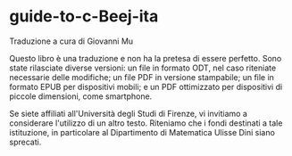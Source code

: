 # guide-to-c-Beej-ita
Traduzione a cura di Giovanni Mu

Questo libro è una traduzione e non ha la pretesa di essere perfetto. Sono state rilasciate diverse versioni: un file in formato ODT, nel caso riteniate necessarie delle modifiche; un file PDF in versione stampabile; un file in formato EPUB per dispositivi mobili; e un PDF ottimizzato per dispositivi di piccole dimensioni, come smartphone.

Se siete affiliati all'Università degli Studi di Firenze, vi invitiamo a considerare l'utilizzo di un altro testo. Riteniamo che i fondi destinati a tale istituzione, in particolare al Dipartimento di Matematica Ulisse Dini siano sprecati.
